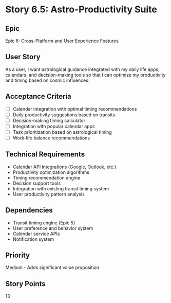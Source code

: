 # Story 6.5: Astro-Productivity Suite

## Epic

Epic 6: Cross-Platform and User Experience Features

## User Story

As a user, I want astrological guidance integrated with my daily life apps, calendars, and decision-making tools so that I can optimize my productivity and timing based on cosmic influences.

## Acceptance Criteria

- [ ] Calendar integration with optimal timing recommendations
- [ ] Daily productivity suggestions based on transits
- [ ] Decision-making timing calculator
- [ ] Integration with popular calendar apps
- [ ] Task prioritization based on astrological timing
- [ ] Work-life balance recommendations

## Technical Requirements

- Calendar API integrations (Google, Outlook, etc.)
- Productivity optimization algorithms
- Timing recommendation engine
- Decision support tools
- Integration with existing transit timing system
- User productivity pattern analysis

## Dependencies

- Transit timing engine (Epic 5)
- User preference and behavior system
- Calendar service APIs
- Notification system

## Priority

Medium - Adds significant value proposition

## Story Points

13
